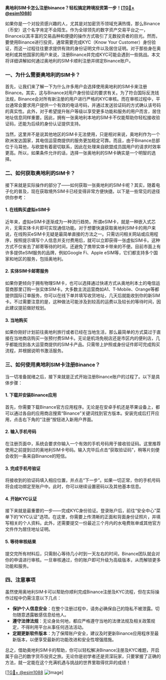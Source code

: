 **奥地利SIM卡怎么注册binance？轻松搞定跨境投资第一步！[[TG💪+ @esim1088](https://t.me/s/esim1088)]**

如果你是一个对投资感兴趣的人，尤其是对加密货币领域充满热情，那么Binance（币安）这个名字肯定不会陌生。作为全球领先的数字资产交易平台之一，Binance以其丰富的交易品种和便捷的操作方式吸引了无数投资者的目光。然而，要使用Binance进行投资，通常需要完成KYC（Know Your Customer）身份验证，而这一过程往往要求提供有效的身份证明文件以及居住证明。对于那些身在奥地利或其他国家的用户来说，注册Binance并完成KYC可能会遇到一些挑战。本文将详细讲解如何通过奥地利的SIM卡顺利注册并绑定Binance账户。

### 一、为什么需要奥地利的SIM卡？

首先，让我们来了解一下为什么许多用户会选择使用奥地利的SIM卡来注册Binance。其实，这与Binance对用户身份验证的要求有关。为了符合国际反洗钱法规，Binance会对所有新注册的用户进行严格的KYC审核。而在审核过程中，平台通常会要求用户提供一个有效的电话号码，并通过发送验证码的方式确认该号码的真实性。此外，对于希望提升账户等级以享受更多功能和服务的用户而言，居住地址信息同样重要。因此，拥有一张奥地利本地的SIM卡不仅能帮助你轻松接收验证码，还能为后续的身份认证提供支持。

当然，这里并不是说其他地区的SIM卡无法使用，只是相对来说，奥地利作为一个欧洲发达国家，其电信运营商提供的服务更加稳定可靠。而且，由于Binance总部位于马耳他，与欧盟有着密切联系，因此在处理来自欧盟成员国用户的请求时效率更高。所以，如果条件允许的话，选择一张奥地利的SIM卡确实是一个明智的选择。

### 二、如何获取奥地利的SIM卡？

接下来就是实际操作的部分了——如何获取一张奥地利的SIM卡呢？其实，随着电子化的普及，现在获取境外SIM卡已经变得非常方便快捷。以下是一些常见的途径供你参考：

#### 1. 在线购买虚拟eSIM卡
近年来，虚拟eSIM卡逐渐成为一种流行趋势。所谓eSIM卡，就是一种嵌入式芯片，无需实体卡片即可实现通信功能。对于想要快速获取奥地利SIM卡的用户来说，在线购买eSIM卡无疑是最简单直接的方法之一。只需访问相关网站或应用程序，按照提示填写个人信息并支付费用后，就可以立即获得一张虚拟SIM卡。这种方式不仅省去了邮寄等待的时间，还避免了携带实体卡带来的不便。目前市面上有许多提供eSIM服务的品牌，例如Google Fi、Apple eSIM等，它们都支持多个国家和地区的服务，包括奥地利。

#### 2. 实体SIM卡邮寄服务
如果你更倾向于拥有物理SIM卡，也可以选择通过快递方式从奥地利本土的电信运营商那里订购一张实体SIM卡。大多数主流运营商如A1、T-Mobile、Orange等都提供国际订单服务，你可以在线下单并填写收货地址，几天后就能收到你的新SIM卡。不过需要注意的是，这种做法可能涉及到较高的运费以及较长的等待时间，因此建议提前做好规划。

#### 3. 当地购买
如果你刚好计划前往奥地利旅行或者已经在当地生活，那么最简单的方式莫过于直接在当地商店购买一张预付费SIM卡。无论是机场免税店还是市区内的便利店，几乎都能找到各大运营商提供的SIM卡产品。只需带上护照或身份证件即可完成购买流程，并根据说明书激活服务。

### 三、如何使用奥地利SIM卡注册Binance？

当一切准备就绪之后，接下来就是正式开始注册Binance账户的过程了。以下是具体步骤：

#### 1. 下载并安装Binance应用
首先，你需要下载Binance官方应用程序。无论是在安卓手机还是苹果设备上，都可以通过各自的应用商店搜索“Binance”关键词找到官方版本。安装完成后打开应用，点击右下角的“注册”按钮进入新用户界面。

#### 2. 输入手机号码
在注册页面中，系统会要求你输入一个有效的手机号码用于接收验证码。这里推荐使用之前提到过的奥地利SIM卡号码。输入完毕后点击“获取验证码”，稍等片刻便会收到一条来自Binance的短信。

#### 3. 完成手机号验证
将接收到的验证码填入相应位置，并点击“下一步”。如果一切正常，你的手机号码将会成功绑定至账户中。此时，你可以继续设置密码以及其他基本信息。

#### 4. 开始KYC认证
接下来就是最重要的一步——完成KYC身份验证。登录账户后，前往“安全中心”菜单下的“KYC认证”选项。在这里，你需要上传清晰的正面和背面身份证照片，并填写相关的个人资料。此外，还需要提交一份最近三个月内的水电费账单或其他官方文件作为居住地址证明。

#### 5. 等待审核结果
提交完所有材料后，只需耐心等待几小时到一天左右的时间，Binance团队就会对你的申请进行审核。一旦审核通过，你的账户即可升级为高级版本，从而解锁更多功能和服务。

### 四、注意事项

虽然使用奥地利SIM卡可以帮助你顺利完成Binance注册及KYC流程，但在实际操作过程中仍需注意以下几点：

- **保护个人信息安全**：在整个注册过程中，请务必确保自己的隐私不被泄露。切勿随意透露敏感信息给他人。
- **遵守法律法规**：无论身处何地，都应严格遵守当地的法律法规及相关政策规定，不得利用平台从事任何违法活动。
- **定期更新软件版本**：为了保障账户安全，建议及时更新Binance应用程序至最新版本，以便享受最新的功能改进和安全性增强措施。

总之，借助奥地利SIM卡的帮助，你可以轻松解决Binance注册及KYC难题，开启属于自己的数字货币投资之旅。无论你是初学者还是资深玩家，只要掌握了正确的方法，就一定能在这个充满机遇与挑战的世界里取得优异的成绩！

[[TG💪+ @esim1088](https://t.me/s/esim1088) ![Image](https://i.postimg.cc/4NQfJmqS/Snipaste-2025-05-13-00-14-12.png)]